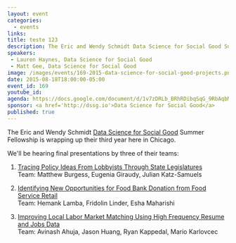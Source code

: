```yaml
---
layout: event
categories:
  - events
links:
title: teste 123
description: The Eric and Wendy Schmidt Data Science for Social Good Summer Fellowship is wrapping up their third year here in Chicago. We’ll be hearing final presentations by three of their teams.
speakers:
 - Lauren Haynes, Data Science for Social Good
 - Matt Gee, Data Science for Social Good
image: /images/events/169-2015-data-science-for-social-good-projects.png
date: 2015-08-18T18:00:00-05:00
event_id: 169
youtube_id:
agenda: https://docs.google.com/document/d/1v7zDRLb_BRhRDibqSqG_9RbAqbMA1g_imSeuV7NW1Kk/edit#
sponsor: <a href='http://dssg.io'>Data Science for Social Good</a>
published: true
---
```


The Eric and Wendy Schmidt [Data Science for Social Good](http://dssg.io/) Summer Fellowship is wrapping up their third year here in Chicago.

We'll be hearing final presentations by three of their teams:

1. [Tracing Policy Ideas From Lobbyists Through State Legislatures](http://dssg.uchicago.edu/2000/03/01/org-sunlight.html)<br />Team: Matthew Burgess, Eugenia Giraudy, Julian Katz-Samuels

2. [Identifying New Opportunities for Food Bank Donation from Food Service Retail](http://dssg.uchicago.edu/2000/03/10/org-feedingamerica.html)<br />Team: Hemank Lamba, Fridolin Linder, Esha Maharishi

3. [Improving Local Labor Market Matching Using High Frequency Resume and Jobs Data](http://dssg.uchicago.edu/2000/03/08/org-labor.html)<br />Team: Avinash Ahuja, Jason Huang, Ryan Kappedal, Mario Karlovcec

